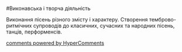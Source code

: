 <div id="hypercomments_widget" class="js-hypercomments-widget invisible"></div>

#Виконавська і творча діяльність

Виконання пісень різного змісту і характеру. Створення темброво-ритмічних супроводів до класичних, сучасних та народних пісень, танців, перформенсів.

<div class="js-hypercomments-container">
    <a href="http://hypercomments.com" class="hc-link" title="comments widget">comments powered by HyperComments</a>
</div>